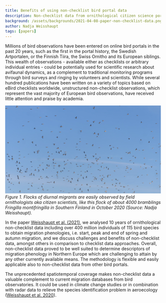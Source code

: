 ```yaml
---
title: Benefits of using non-checklist bird portal data
description: Non-checklist data from ornithological citizen science portals provide unprecedented insights into bird migration phenologies.
background: /assets/backgrounds/2021-04-08-paper-non-checklist-data.png
author: Nadja Weisshaupt
tags: [papers]
---
```


Millions of bird observations have been entered on online bird portals in the past 20 years, such as the first in the portal history, the Swedish Artportalen, or the Finnish Tiira, the Swiss Ornitho and its European siblings. This wealth of observations - available either as checklists or arbitrary individual entries - could be potentially used for scientific research about avifaunal dynamics, as a complement to traditional monitoring programs through bird surveys and ringing by volunteers and scientists. While several hundred publications have been written on a variety of topics based on eBird checklists worldwide, unstructured non-checklist observations, which represent the vast majority of European bird observations, have received little attention and praise by academia.

![Flock of bramblings](/assets/images/2021-04-08-paper-non-checklist-data-bramblings.png)
_Figure 1. Flocks of diurnal migrants are easily observed by field ornithologists aka citizen scientists, like this flock of about 4000 bramblings Fringilla montifringilla in Southern Finland in October 2020 (Source: Nadja Weisshaupt)._

In the paper [Weisshaupt et al. (2021)](https://doi.org/10.1371/journal.pone.0246572), we analysed 10 years of ornithological non-checklist data including over 400 million individuals of 115 bird species to obtain migration phenologies, i.e. start, peak and end of spring and autumn migration, and we discuss challenges and benefits of non-checklist data, amongst others in comparison to checklist data approaches. Overall, non-checklist data proved to be well suited to determine descriptors of migration phenology in Northern Europe which are challenging to attain by any other currently available means. The methodology is flexible and easily applicable also to non-checklist data from other bird portals.

The unprecedented spatiotemporal coverage makes non-checklist data a valuable complement to current migration databases from bird observatories. It could be used in climate change studies or in combination with radar data to relieve the species identification problem in aeroecology ([Weisshaupt et al. 2020](https://doi.org/10.1111/ibi.12906)).

